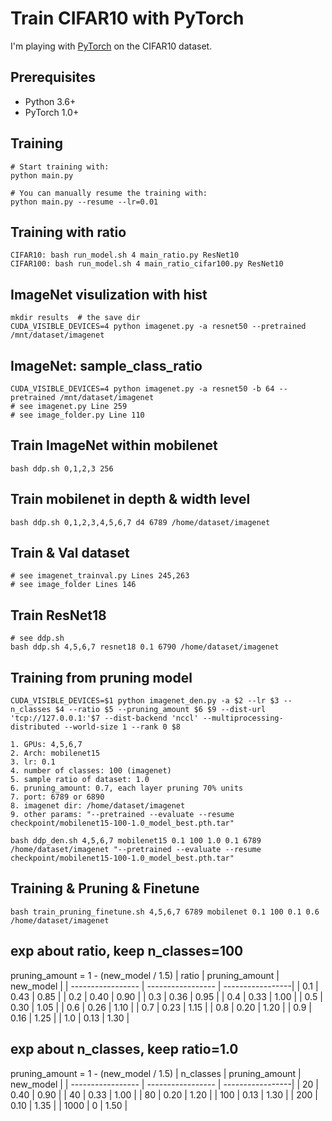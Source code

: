 # Train CIFAR10 with PyTorch

I'm playing with [PyTorch](http://pytorch.org/) on the CIFAR10 dataset.

## Prerequisites
- Python 3.6+
- PyTorch 1.0+

## Training
```
# Start training with: 
python main.py

# You can manually resume the training with: 
python main.py --resume --lr=0.01
```
## Training with ratio
```
CIFAR10: bash run_model.sh 4 main_ratio.py ResNet10
CIFAR100: bash run_model.sh 4 main_ratio_cifar100.py ResNet10 
```

## ImageNet visulization with hist
```
mkdir results  # the save dir
CUDA_VISIBLE_DEVICES=4 python imagenet.py -a resnet50 --pretrained /mnt/dataset/imagenet
```

## ImageNet: sample_class_ratio
```
CUDA_VISIBLE_DEVICES=4 python imagenet.py -a resnet50 -b 64 --pretrained /mnt/dataset/imagenet
# see imagenet.py Line 259
# see image_folder.py Line 110
```

## Train ImageNet within mobilenet
```
bash ddp.sh 0,1,2,3 256
```

## Train mobilenet in depth & width level
```
bash ddp.sh 0,1,2,3,4,5,6,7 d4 6789 /home/dataset/imagenet
```

## Train & Val dataset
```
# see imagenet_trainval.py Lines 245,263
# see image_folder Lines 146
```

## Train ResNet18
```
# see ddp.sh
bash ddp.sh 4,5,6,7 resnet18 0.1 6790 /home/dataset/imagenet
```

## Training from pruning model
```
CUDA_VISIBLE_DEVICES=$1 python imagenet_den.py -a $2 --lr $3 --n_classes $4 --ratio $5 --pruning_amount $6 $9 --dist-url 'tcp://127.0.0.1:'$7 --dist-backend 'nccl' --multiprocessing-distributed --world-size 1 --rank 0 $8

1. GPUs: 4,5,6,7
2. Arch: mobilenet15
3. lr: 0.1
4. number of classes: 100 (imagenet)
5. sample ratio of dataset: 1.0
6. pruning_amount: 0.7, each layer pruning 70% units
7. port: 6789 or 6890
8. imagenet dir: /home/dataset/imagenet
9. other params: "--pretrained --evaluate --resume checkpoint/mobilenet15-100-1.0_model_best.pth.tar"

bash ddp_den.sh 4,5,6,7 mobilenet15 0.1 100 1.0 0.1 6789 /home/dataset/imagenet "--pretrained --evaluate --resume checkpoint/mobilenet15-100-1.0_model_best.pth.tar"
```

## Training & Pruning & Finetune
```
bash train_pruning_finetune.sh 4,5,6,7 6789 mobilenet 0.1 100 0.1 0.6 /home/dataset/imagenet
```

## exp about ratio, keep n_classes=100
pruning_amount =  1 - (new_model / 1.5)
| ratio             | pruning_amount    | new_model        |
| ----------------- | ----------------- | -----------------|
| 0.1               |    0.43           |  0.85            |
| 0.2               |    0.40           |  0.90            |
| 0.3               |    0.36           |  0.95            |
| 0.4               |    0.33           |  1.00            |
| 0.5               |    0.30           |  1.05            |
| 0.6               |    0.26           |  1.10            |
| 0.7               |    0.23           |  1.15            |
| 0.8               |    0.20           |  1.20            |
| 0.9               |    0.16           |  1.25            |
| 1.0               |    0.13           |  1.30            |

## exp about n_classes, keep ratio=1.0
pruning_amount =  1 - (new_model / 1.5)
| n_classes         | pruning_amount    | new_model        |
| ----------------- | ----------------- | -----------------|
| 20                |    0.40           |  0.90            |
| 40                |    0.33           |  1.00            |
| 80                |    0.20           |  1.20            |
| 100               |    0.13           |  1.30            |
| 200               |    0.10           |  1.35            |
| 1000              |    0              |  1.50            |


